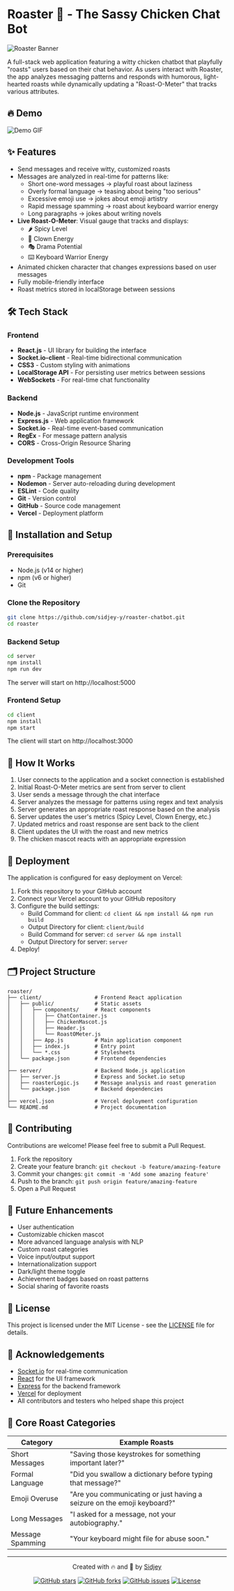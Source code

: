 # Roaster 🐔 - The Sassy Chicken Chat Bot

![Roaster Banner](images/Roaster-Dashboard.png)

A full-stack web application featuring a witty chicken chatbot that playfully "roasts" users based on their chat behavior. As users interact with Roaster, the app analyzes messaging patterns and responds with humorous, light-hearted roasts while dynamically updating a "Roast-O-Meter" that tracks various attributes.

## 🔥 Demo

![Demo GIF](images/Roaster-Dashboard.png)


## ✨ Features

- Send messages and receive witty, customized roasts
- Messages are analyzed in real-time for patterns like:
  - Short one-word messages → playful roast about laziness
  - Overly formal language → teasing about being "too serious"
  - Excessive emoji use → jokes about emoji artistry
  - Rapid message spamming → roast about keyboard warrior energy
  - Long paragraphs → jokes about writing novels
- **Live Roast-O-Meter**: Visual gauge that tracks and displays:
  - 🌶️ Spicy Level
  - 🤡 Clown Energy
  - 🎭 Drama Potential
  - ⌨️ Keyboard Warrior Energy
- Animated chicken character that changes expressions based on user messages
- Fully mobile-friendly interface
- Roast metrics stored in localStorage between sessions

## 🛠️ Tech Stack

### Frontend
- **React.js** - UI library for building the interface
- **Socket.io-client** - Real-time bidirectional communication
- **CSS3** - Custom styling with animations
- **LocalStorage API** - For persisting user metrics between sessions
- **WebSockets** - For real-time chat functionality

### Backend
- **Node.js** - JavaScript runtime environment
- **Express.js** - Web application framework
- **Socket.io** - Real-time event-based communication
- **RegEx** - For message pattern analysis
- **CORS** - Cross-Origin Resource Sharing

### Development Tools
- **npm** - Package management
- **Nodemon** - Server auto-reloading during development
- **ESLint** - Code quality
- **Git** - Version control
- **GitHub** - Source code management
- **Vercel** - Deployment platform


## 🚀 Installation and Setup

### Prerequisites
- Node.js (v14 or higher)
- npm (v6 or higher)
- Git

### Clone the Repository
```bash
git clone https://github.com/sidjey-y/roaster-chatbot.git
cd roaster
```

### Backend Setup
```bash
cd server
npm install
npm run dev
```
The server will start on http://localhost:5000

### Frontend Setup
```bash
cd client
npm install
npm start
```
The client will start on http://localhost:3000
>

## 🧠 How It Works

1. User connects to the application and a socket connection is established
2. Initial Roast-O-Meter metrics are sent from server to client
3. User sends a message through the chat interface
4. Server analyzes the message for patterns using regex and text analysis
5. Server generates an appropriate roast response based on the analysis
6. Server updates the user's metrics (Spicy Level, Clown Energy, etc.)
7. Updated metrics and roast response are sent back to the client
8. Client updates the UI with the roast and new metrics
9. The chicken mascot reacts with an appropriate expression


## 🔄 Deployment

The application is configured for easy deployment on Vercel:

1. Fork this repository to your GitHub account
2. Connect your Vercel account to your GitHub repository
3. Configure the build settings:
   - Build Command for client: `cd client && npm install && npm run build`
   - Output Directory for client: `client/build`
   - Build Command for server: `cd server && npm install`
   - Output Directory for server: `server`
4. Deploy!

## 🗂️ Project Structure

```
roaster/
├── client/                 # Frontend React application
│   ├── public/             # Static assets
│   │   ├── components/     # React components
│   │   │   ├── ChatContainer.js
│   │   │   ├── ChickenMascot.js
│   │   │   ├── Header.js
│   │   │   └── RoastOMeter.js
│   │   ├── App.js          # Main application component
│   │   ├── index.js        # Entry point
│   │   └── *.css           # Stylesheets
│   └── package.json        # Frontend dependencies
│
├── server/                 # Backend Node.js application
│   ├── server.js           # Express and Socket.io setup
│   ├── roasterLogic.js     # Message analysis and roast generation
│   └── package.json        # Backend dependencies
│
├── vercel.json             # Vercel deployment configuration
└── README.md               # Project documentation
```

## 👥 Contributing

Contributions are welcome! Please feel free to submit a Pull Request.

1. Fork the repository
2. Create your feature branch: `git checkout -b feature/amazing-feature`
3. Commit your changes: `git commit -m 'Add some amazing feature'`
4. Push to the branch: `git push origin feature/amazing-feature`
5. Open a Pull Request

## 🔮 Future Enhancements

- User authentication
- Customizable chicken mascot
- More advanced language analysis with NLP
- Custom roast categories
- Voice input/output support
- Internationalization support
- Dark/light theme toggle
- Achievement badges based on roast patterns
- Social sharing of favorite roasts

## 📄 License

This project is licensed under the MIT License - see the [LICENSE](LICENSE) file for details.

## 🙏 Acknowledgements

- [Socket.io](https://socket.io/) for real-time communication
- [React](https://reactjs.org/) for the UI framework
- [Express](https://expressjs.com/) for the backend framework
- [Vercel](https://vercel.com/) for deployment
- All contributors and testers who helped shape this project

## 🧪 Core Roast Categories

| Category | Example Roasts |
|----------|----------------|
| Short Messages | "Saving those keystrokes for something important later?" |
| Formal Language | "Did you swallow a dictionary before typing that message?" |
| Emoji Overuse | "Are you communicating or just having a seizure on the emoji keyboard?" |
| Long Messages | "I asked for a message, not your autobiography." |
| Message Spamming | "Your keyboard might file for abuse soon." |

---

<div align="center">
  <p>Created with 🔥 and 🐔 by <a href="https://github.com/yourusername">Sidjey</a></p>
  <p>
    <a href="#"><img src="https://img.shields.io/github/stars/yourusername/roaster?style=social" alt="GitHub stars"></a>
    <a href="#"><img src="https://img.shields.io/github/forks/yourusername/roaster?style=social" alt="GitHub forks"></a>
    <a href="#"><img src="https://img.shields.io/github/issues/yourusername/roaster" alt="GitHub issues"></a>
    <a href="#"><img src="https://img.shields.io/github/license/yourusername/roaster" alt="License"></a>
  </p>
</div> 
